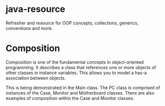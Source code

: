 # java-resource
Refresher and resource for OOP concepts, collections, generics, conventions and more.

# Composition
Composition is one of the fundamental concepts in object-oriented programming. It describes a class that references one or more objects of other classes in instance variables.
This allows you to model a has-a association between objects.

This is being demonstrated in the Main class. The PC class is comprised of instances of the Case, Monitor and Motherboard classes.
There are also examples of composition within the Case and Monitor classes.